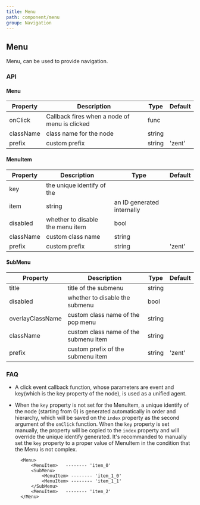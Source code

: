 ```yaml
---
title: Menu
path: component/menu
group: Navigation
---
```


## Menu

Menu, can be used to provide navigation.

### API

#### Menu

| Property | Description | Type | Default |
|------|------|------|--------|
| onClick | Callback fires when a node of menu is clicked | func |  |
| className | class name for the node | string |  |
| prefix | custom prefix | string | 'zent' |


#### MenuItem

| Property | Description | Type | Default |
|------|------|------|--------|
| key | the unique identify of the
 item | string | an ID generated internally  |
| disabled | whether to disable the menu item  | bool |  |
| className | custom class name | string |  |
| prefix | custom prefix | string | 'zent' |


#### SubMenu

| Property | Description | Type | Default |
|------|------|------|--------|
| title | title of the submenu | string |  |
| disabled | whether to disable the submenu  | bool |  |
| overlayClassName | custom class name of the pop menu | string |  |
| className | custom class name of the submenu item | string |  |
| prefix | custom prefix of the submenu item | string | 'zent' |


### FAQ

- A click event callback function, whose parameters are event and key(which is the key property of the node), is used as a unified agent.
- When the `key` property is not set for the MenuItem, a unique identify of the node (starting from 0) is generated automatically in order and hierarchy, which will be saved on the `index` property as the second argument of the `onClick` function.
  When the `key` property is set manually, the property will be copied to the `index` property and will override  the unique identify generated. It's recommanded to manually set the `key` property to a proper value of MenuItem in the condition that the Menu is not complex.
  
  ```
	<Menu>
		<MenuItem>   -------- 'item_0'
		<SubMenu>
			<MenuItem> -------- 'item_1_0'
			<MenuItem> -------- 'item_1_1'
		</SubMenu>
		<MenuItem>   -------- 'item_2'
	</Menu>
	```
